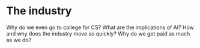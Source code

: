 # The industry

Why do we even go to college for CS? What are the implications of AI?
How and why does the industry move so quickly? Why do we get paid as much as we do?

